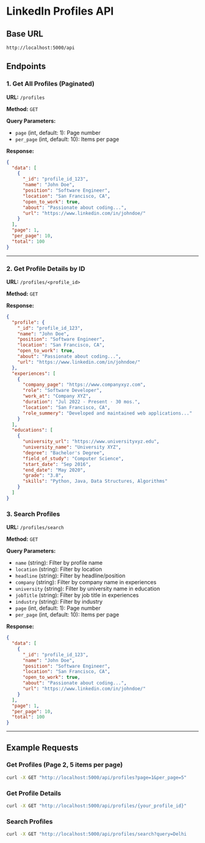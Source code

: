 # LinkedIn Profiles API

## Base URL
```
http://localhost:5000/api
```

## Endpoints

### 1. Get All Profiles (Paginated)

**URL:** `/profiles`

**Method:** `GET`

**Query Parameters:**

- `page` (int, default: 1): Page number
- `per_page` (int, default: 10): Items per page

**Response:**

```json
{
  "data": [
    {
      "_id": "profile_id_123",
      "name": "John Doe",
      "position": "Software Engineer",
      "location": "San Francisco, CA",
      "open_to_work": true,
      "about": "Passionate about coding...",
      "url": "https://www.linkedin.com/in/johndoe/"
    }
  ],
  "page": 1,
  "per_page": 10,
  "total": 100
}
```

---

### 2. Get Profile Details by ID

**URL:** `/profiles/<profile_id>`

**Method:** `GET`

**Response:**

```json
{
  "profile": {
    "_id": "profile_id_123",
    "name": "John Doe",
    "position": "Software Engineer",
    "location": "San Francisco, CA",
    "open_to_work": true,
    "about": "Passionate about coding...",
    "url": "https://www.linkedin.com/in/johndoe/"
  },
  "experiences": [
    {
      "company_page": "https://www.companyxyz.com",
      "role": "Software Developer",
      "work_at": "Company XYZ",
      "duration": "Jul 2022 - Present · 30 mos.",
      "location": "San Francisco, CA",
      "role_summery": "Developed and maintained web applications..."
    }
  ],
  "educations": [
    {
      "university_url": "https://www.universityxyz.edu",
      "university_name": "University XYZ",
      "degree": "Bachelor's Degree",
      "field_of_study": "Computer Science",
      "start_date": "Sep 2016",
      "end_date": "May 2020",
      "grade": "3.8",
      "skills": "Python, Java, Data Structures, Algorithms"
    }
  ]
}
```

### 3. Search Profiles

**URL:** `/profiles/search`

**Method:** `GET`

**Query Parameters:**

- `name` (string): Filter by profile name
- `location` (string): Filter by location
- `headline` (string): Filter by headline/position
- `company` (string): Filter by company name in experiences
- `university` (string): Filter by university name in education
- `jobTitle` (string): Filter by job title in experiences
- `industry` (string): Filter by industry
- `page` (int, default: 1): Page number
- `per_page` (int, default: 10): Items per page

**Response:**

```json
{
  "data": [
    {
      "_id": "profile_id_123",
      "name": "John Doe",
      "position": "Software Engineer",
      "location": "San Francisco, CA",
      "open_to_work": true,
      "about": "Passionate about coding...",
      "url": "https://www.linkedin.com/in/johndoe/"
    }
  ],
  "page": 1,
  "per_page": 10,
  "total": 100
}
```

---

## Example Requests

### Get Profiles (Page 2, 5 items per page)

```bash
curl -X GET "http://localhost:5000/api/profiles?page=1&per_page=5"
```

### Get Profile Details

```bash
curl -X GET "http://localhost:5000/api/profiles/{your_profile_id}"
```

### Search Profiles

```bash
curl -X GET "http://localhost:5000/api/profiles/search?query=Delhi
```